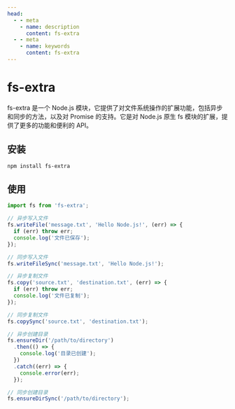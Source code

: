 ```yaml
---
head:
  - - meta
    - name: description
      content: fs-extra
  - - meta
    - name: keywords
      content: fs-extra
---
```


# fs-extra

fs-extra 是一个 Node.js 模块，它提供了对文件系统操作的扩展功能，包括异步和同步的方法，以及对 Promise 的支持。它是对 Node.js 原生 fs 模块的扩展，提供了更多的功能和便利的 API。

## 安装

```shell
npm install fs-extra
```

## 使用

```javascript
import fs from 'fs-extra';

// 异步写入文件
fs.writeFile('message.txt', 'Hello Node.js!', (err) => {
  if (err) throw err;
  console.log('文件已保存');
});

// 同步写入文件
fs.writeFileSync('message.txt', 'Hello Node.js!');

// 异步复制文件
fs.copy('source.txt', 'destination.txt', (err) => {
  if (err) throw err;
  console.log('文件已复制');
});

// 同步复制文件
fs.copySync('source.txt', 'destination.txt');

// 异步创建目录
fs.ensureDir('/path/to/directory')
  .then(() => {
    console.log('目录已创建');
  })
  .catch((err) => {
    console.error(err);
  });

// 同步创建目录
fs.ensureDirSync('/path/to/directory');
```
